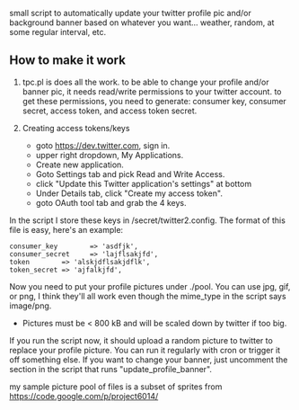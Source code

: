 small script to automatically update your twitter profile pic and/or background banner based on whatever you want... weather, random, at some regular interval, etc.

How to make it work
-------------------

1. tpc.pl is does all the work. to be able to change your profile and/or banner pic, it needs read/write permissions to your twitter account. to get these permissions, you need to generate: consumer key, consumer secret, access token, and access token secret.

2. Creating access tokens/keys
    * goto https://dev.twitter.com, sign in.
    * upper right dropdown, My Applications.
    * Create new application.
    * Goto Settings tab and pick Read and Write Access.
    * click "Update this Twitter application's settings" at bottom
    * Under Details tab, click "Create my access token". 
    * goto OAuth tool tab and grab the 4 keys.

In the script I store these keys in /secret/twitter2.config. The format of this file is easy, here's an example:

    consumer_key        => 'asdfjk',
    consumer_secret     => 'lajflsakjfd',
    token        => 'alskjdflsakjdflk',
    token_secret => 'ajfalkjfd',
  
Now you need to put your profile pictures under ./pool. You can use jpg, gif, or png, I think they'll all work even though the mime_type in the script says image/png.
* Pictures must be < 800 kB and will be scaled down by twitter if too big.

If you run the script now, it should upload a random picture to twitter to replace your profile picture. You can run it regularly with cron or trigger it off something else. If you want to change your banner, just uncomment the section in the script that runs "update_profile_banner".


my sample picture pool of files is a subset of sprites from https://code.google.com/p/project6014/
